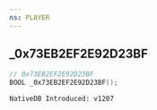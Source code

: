```yaml
---
ns: PLAYER
---
```

## _0x73EB2EF2E92D23BF

```c
// 0x73EB2EF2E92D23BF
BOOL _0x73EB2EF2E92D23BF();
```

```
NativeDB Introduced: v1207
```


